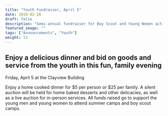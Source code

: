 ```yaml
---
title: "Youth Fundraiser, April 5"
date: 2019-02-26
draft: false
description: "Semi-annual fundraiser for Boy Scout and Young Women activities"
featured_image: ""
tags: ["Announcements", "Youth"]
weight: 13
---
```


## Enjoy a delicious dinner and bid on goods and service from the youth in this fun, family evening

Friday, April 5 at the Clayview Building

Enjoy a home cooked dinner for $5 per person or $25 per family. A silent auction will be held for home baked desserts and other delicacies, as well as a live auction for in-person services. All funds raised go to support the young men and young women to attend summer camps and boy scout camps.